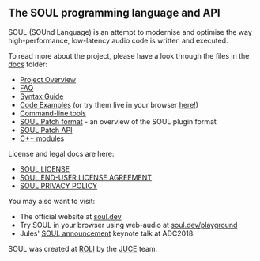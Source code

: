## The SOUL programming language and API

SOUL (SOUnd Language) is an attempt to modernise and optimise the way high-performance, low-latency audio code is written and executed.

To read more about the project, please have a look through the files in the [docs](./docs/) folder:

- [Project Overview](./docs/SOUL_Overview.md)
- [FAQ](./docs/SOUL_FAQ.md)
- [Syntax Guide](./docs/SOUL_Language.md)
- [Code Examples](./examples) (or try them live in your browser [here!](https://soul.dev/examples))
- [Command-line tools](https://github.com/soul-lang/SOUL-binaries/tree/master/soul_command)
- [SOUL Patch format](./docs/SOUL_Patch_Format.md) - an overview of the SOUL plugin format
- [SOUL Patch API](./source/API/soul_patch)
- [C++ modules](./source/modules)

License and legal docs are here:

- [SOUL LICENSE](./LICENSE.md)
- [SOUL END-USER LICENSE AGREEMENT](./SOUL-EULA.md)
- [SOUL PRIVACY POLICY](./SOUL-PRIVACY-POLICY.md)

You may also want to visit:

- The official website at [soul.dev](https://soul.dev)
- Try SOUL in your browser using web-audio at [soul.dev/playground](https://soul.dev/lab)
- Jules' [SOUL announcement](https://youtu.be/-GhleKNaPdk?t=910) keynote talk at ADC2018.

SOUL was created at [ROLI](https://roli.com) by the [JUCE](https://juce.com) team.
